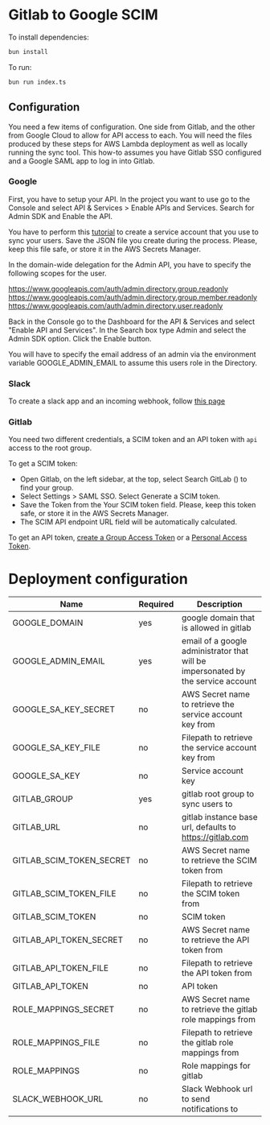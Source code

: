 # Gitlab to Google SCIM

To install dependencies:

```bash
bun install
```

To run:

```bash
bun run index.ts
```


## Configuration

You need a few items of configuration. One side from Gitlab, and the other from Google Cloud to allow for API access to each.
You will need the files produced by these steps for AWS Lambda deployment as well as locally running the sync tool.
This how-to assumes you have Gitlab SSO configured and a Google SAML app to log in into Gitlab.


### Google

First, you have to setup your API. In the project you want to use go to the Console and select API & Services > Enable APIs and Services. Search for Admin SDK and Enable the API.

You have to perform this [tutorial](https://developers.google.com/admin-sdk/directory/v1/guides/delegation) to create a service account that you use to sync your users. Save the JSON file you create during the process. Please, keep this file safe, or store it in the AWS Secrets Manager.

In the domain-wide delegation for the Admin API, you have to specify the following scopes for the user.

https://www.googleapis.com/auth/admin.directory.group.readonly
https://www.googleapis.com/auth/admin.directory.group.member.readonly
https://www.googleapis.com/auth/admin.directory.user.readonly

Back in the Console go to the Dashboard for the API & Services and select "Enable API and Services". In the Search box type Admin and select the Admin SDK option. Click the Enable button.

You will have to specify the email address of an admin via the environment variable GOOGLE_ADMIN_EMAIL to assume this users role in the Directory.


### Slack

To create a slack app and an incoming webhook, follow [this page](https://api.slack.com/messaging/webhooks)


### Gitlab

You need two different credentials, a SCIM token and an API token with `api` access to the root group.

To get a SCIM token:

- Open Gitlab, on the left sidebar, at the top, select Search GitLab () to find your group.
- Select Settings > SAML SSO. Select Generate a SCIM token.
- Save the Token from the Your SCIM token field. Please, keep this token safe, or store it in the AWS Secrets Manager.
- The SCIM API endpoint URL field will be automatically calculated.

To get an API token, [create a Group Access Token](https://docs.gitlab.com/ee/user/group/settings/group_access_tokens.html#create-a-group-access-token-using-ui) or a [Personal Access Token](https://docs.gitlab.com/ee/user/profile/personal_access_tokens.html#create-a-personal-access-token).


# Deployment configuration

| Name | Required | Description |
|---|---|---|
| GOOGLE_DOMAIN | yes | google domain that is allowed in gitlab |
| GOOGLE_ADMIN_EMAIL | yes | email of a google administrator that will be impersonated by the service account |
| GOOGLE_SA_KEY_SECRET | no | AWS Secret name to retrieve the service account key from |
| GOOGLE_SA_KEY_FILE | no | Filepath to retrieve the service account key from |
| GOOGLE_SA_KEY | no | Service account key |
| GITLAB_GROUP | yes | gitlab root group to sync users to |
| GITLAB_URL | no | gitlab instance base url, defaults to https://gitlab.com |
| GITLAB_SCIM_TOKEN_SECRET | no | AWS Secret name to retrieve the SCIM token from |
| GITLAB_SCIM_TOKEN_FILE | no | Filepath to retrieve the SCIM token from |
| GITLAB_SCIM_TOKEN | no | SCIM token |
| GITLAB_API_TOKEN_SECRET | no | AWS Secret name to retrieve the API token from |
| GITLAB_API_TOKEN_FILE | no | Filepath to retrieve the API token from |
| GITLAB_API_TOKEN | no | API token |
| ROLE_MAPPINGS_SECRET | no | AWS Secret name to retrieve the gitlab role mappings from |
| ROLE_MAPPINGS_FILE | no | Filepath to retrieve the gitlab role mappings from |
| ROLE_MAPPINGS | no | Role mappings for gitlab |
| SLACK_WEBHOOK_URL | no | Slack Webhook url to send notifications to |
